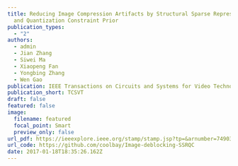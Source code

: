 ```yaml
---
title: Reducing Image Compression Artifacts by Structural Sparse Representation
  and Quantization Constraint Prior
publication_types:
  - "2"
authors:
  - admin
  - Jian Zhang
  - Siwei Ma
  - Xiaopeng Fan
  - Yongbing Zhang
  - Wen Gao
publication: IEEE Transactions on Circuits and Systems for Video Technology (**TCSVT**), 2017
publication_short: TCSVT
draft: false
featured: false
image:
  filename: featured
  focal_point: Smart
  preview_only: false
url_pdf: https://ieeexplore.ieee.org/stamp/stamp.jsp?tp=&arnumber=7490367
url_code: https://github.com/coolbay/Image-deblocking-SSRQC
date: 2017-01-18T18:35:26.162Z
---
```

